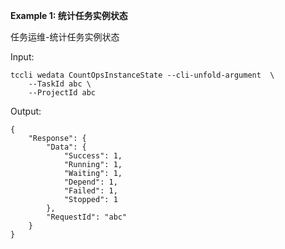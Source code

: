 **Example 1: 统计任务实例状态**

任务运维-统计任务实例状态

Input: 

```
tccli wedata CountOpsInstanceState --cli-unfold-argument  \
    --TaskId abc \
    --ProjectId abc
```

Output: 
```
{
    "Response": {
        "Data": {
            "Success": 1,
            "Running": 1,
            "Waiting": 1,
            "Depend": 1,
            "Failed": 1,
            "Stopped": 1
        },
        "RequestId": "abc"
    }
}
```

